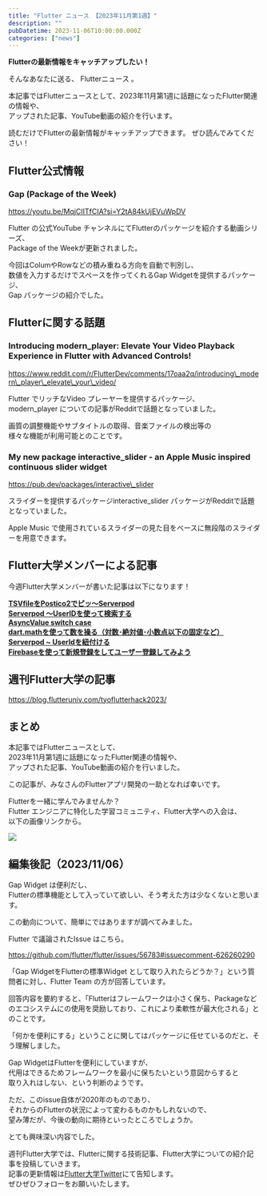 ```yaml
---
title: "Flutter ニュース 【2023年11月第1週】"
description: ""
pubDatetime: 2023-11-06T10:00:00.000Z
categories: ["news"]
---
```


**Flutterの最新情報をキャッチアップしたい！**

そんなあなたに送る、 Flutterニュース 。

本記事ではFlutterニュースとして、2023年11月第1週に話題になったFlutter関連の情報や、  
アップされた記事、YouTube動画の紹介を行います。

読むだけでFlutterの最新情報がキャッチアップできます。 ぜひ読んでみてください！

## Flutter公式情報

### Gap (Package of the Week)

https://youtu.be/MqjCIITfCIA?si=Y2tA84kUjEVuWpDV

Flutter の公式YouTube チャンネルにてFlutterのパッケージを紹介する動画シリーズ、  
Package of the Weekが更新されました。

今回はColumやRowなどの積み重ねる方向を自動で判別し、  
数値を入力するだけでスペースを作ってくれるGap Widgetを提供するパッケージ、  
Gap パッケージの紹介でした。

## Flutterに関する話題

### Introducing modern\_player: Elevate Your Video Playback Experience in Flutter with Advanced Controls!

https://www.reddit.com/r/FlutterDev/comments/17oaa2q/introducing\_modern\_player\_elevate\_your\_video/

Flutter でリッチなVideo プレーヤーを提供するパッケージ、  
modern\_player についての記事がRedditで話題となっていました。

画質の調整機能やサブタイトルの取得、音楽ファイルの検出等の  
様々な機能が利用可能とのことです。

### My new package interactive\_slider - an Apple Music inspired continuous slider widget

https://pub.dev/packages/interactive\_slider

スライダーを提供するパッケージinteractive\_slider パッケージがRedditで話題となっていました。

Apple Music で使用されているスライダーの見た目をベースに無段階のスライダーを用意できます。

## Flutter大学メンバーによる記事

今週Flutter大学メンバーが書いた記事は以下になります！

**[TSVfileをPostico2でピッ〜Serverpod](https://zenn.dev/flutteruniv_dev/articles/21bc1d7239cf5a)**  
**[Serverpod 〜UserIDを使って検索する](https://zenn.dev/flutteruniv_dev/articles/8593cf1e009a28)**  
**[AsyncValue switch case](https://zenn.dev/flutteruniv_dev/articles/9d99d804a2aedd)**  
**[dart.mathを使って数を操る（対数･絶対値･小数点以下の固定など）](https://zenn.dev/flutteruniv_dev/articles/452786918ccfbc)**  
**[Serverpod ~ UserIdを紐付ける](https://zenn.dev/flutteruniv_dev/articles/9868e943e79099)**  
**[Firebaseを使って新規登録をしてユーザー登録してみよう](https://zenn.dev/flutteruniv_dev/articles/4c74503ed70988)**

## 週刊Flutter大学の記事

https://blog.flutteruniv.com/tyoflutterhack2023/

## まとめ

本記事ではFlutterニュースとして、  
2023年11月第1週に話題になったFlutter関連の情報や、  
アップされた記事、YouTube動画の紹介を行いました。

この記事が、みなさんのFlutterアプリ開発の一助となれば幸いです。

Flutterを一緒に学んでみませんか？  
Flutter エンジニアに特化した学習コミュニティ、Flutter大学への入会は、  
以下の画像リンクから。

[![](https://blog.flutteruniv.com/wp-content/uploads/2022/07/Flutter大学バナー.png)](//flutteruniv.com)

## 編集後記（2023/11/06）

Gap Widget は便利だし、  
Flutterの標準機能として入っていて欲しい、そう考えた方は少なくないと思います。

この動向について、簡単にではありますが調べてみました。

Flutter で議論されたIssue はこちら。

https://github.com/flutter/flutter/issues/56783#issuecomment-626260290

「Gap WidgetをFlutterの標準Widget として取り入れたらどうか？」という質問者に対し、Flutter Team の方が回答しています。

回答内容を要約すると、「Flutterはフレームワークは小さく保ち、Packageなどのエコシステムにの使用を奨励しており、これにより柔軟性が最大化される」とのことです。

「何かを便利にする」ということに関してはパッケージに任せているのだと、そう理解しました。

Gap WidgetはFlutterを便利にしていますが、  
代用はできるためフレームワークを最小に保ちたいという意図からすると  
取り入れはしない、という判断のようです。

ただ、このissue自体が2020年のものであり、  
それからのFlutterの状況によって変わるものかもしれないので、  
望み薄だが、今後の動向に期待といったところでしょうか。

とても興味深い内容でした。

週刊Flutter大学では、Flutterに関する技術記事、Flutter大学についての紹介記事を投稿していきます。  
記事の更新情報は[Flutter大学Twitter](https://twitter.com/FlutterUniv)にて告知します。  
ぜひぜひフォローをお願いいたします。